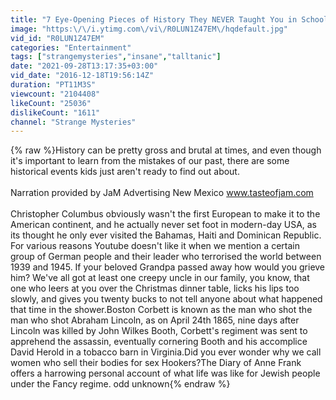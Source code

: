 ```yaml
---
title: "7 Eye-Opening Pieces of History They NEVER Taught You in School"
image: "https:\/\/i.ytimg.com\/vi\/R0LUN1Z47EM\/hqdefault.jpg"
vid_id: "R0LUN1Z47EM"
categories: "Entertainment"
tags: ["strangemysteries","insane","talltanic"]
date: "2021-09-28T13:17:35+03:00"
vid_date: "2016-12-18T19:56:14Z"
duration: "PT11M3S"
viewcount: "2104408"
likeCount: "25036"
dislikeCount: "1611"
channel: "Strange Mysteries"
---
```

{% raw %}History can be pretty gross and brutal at times, and even though it's important to learn from the mistakes of our past, there are some historical events kids just aren't ready to find out about.<br /><br />Narration provided by JaM Advertising New Mexico www.tasteofjam.com<br /><br />Christopher Columbus obviously wasn't the first European to make it to the American continent, and he actually never set foot in modern-day USA, as its thought he only ever visited the Bahamas, Haiti and Dominican Republic. For various reasons Youtube doesn't like it when we mention a certain group of German people and their leader who terrorised the world between 1939 and 1945. If your beloved Grandpa passed away how would you grieve him? We've all got at least one creepy uncle in our family, you know, that one who leers at you over the Christmas dinner table, licks his lips too slowly, and gives you twenty bucks to not tell anyone about what happened that time in the shower.Boston Corbett is known as the man who shot the man who shot Abraham Lincoln, as on April 24th 1865, nine days after Lincoln was killed by John Wilkes Booth, Corbett's regiment was sent to apprehend the assassin, eventually cornering Booth and his accomplice David Herold in a tobacco barn in Virginia.Did you ever wonder why we call women who sell their bodies for sex Hookers?The Diary of Anne Frank offers a harrowing personal account of what life was like for Jewish people under the Fancy regime. odd unknown{% endraw %}
